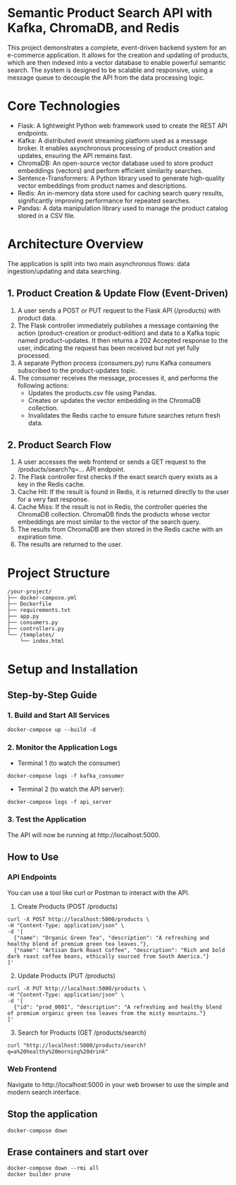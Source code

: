 # Semantic Product Search API with Kafka, ChromaDB, and Redis

This project demonstrates a complete, event-driven backend system for an e-commerce application. It allows for the creation and updating of products, which are then indexed into a vector database to enable powerful semantic search. The system is designed to be scalable and responsive, using a message queue to decouple the API from the data processing logic.

# Core Technologies

* Flask: A lightweight Python web framework used to create the REST API endpoints.
* Kafka: A distributed event streaming platform used as a message broker. It enables asynchronous processing of product creation and updates, ensuring the API remains fast.
* ChromaDB: An open-source vector database used to store product embeddings (vectors) and perform efficient similarity searches.
* Sentence-Transformers: A Python library used to generate high-quality vector embeddings from product names and descriptions.
* Redis: An in-memory data store used for caching search query results, significantly improving performance for repeated searches.
* Pandas: A data manipulation library used to manage the product catalog stored in a CSV file.

# Architecture Overview

The application is split into two main asynchronous flows: data ingestion/updating and data searching.

## 1. Product Creation & Update Flow (Event-Driven)

1. A user sends a POST or PUT request to the Flask API (/products) with product data.
2. The Flask controller immediately publishes a message containing the action (product-creation or product-edition) and data to a Kafka topic named product-updates. It then returns a 202 Accepted response to the user, indicating the request has been received but not yet fully processed.
3. A separate Python process (consumers.py) runs Kafka consumers subscribed to the product-updates topic.
4. The consumer receives the message, processes it, and performs the following actions:
    * Updates the products.csv file using Pandas.
    * Creates or updates the vector embedding in the ChromaDB collection.
    * Invalidates the Redis cache to ensure future searches return fresh data.

## 2. Product Search Flow

1. A user accesses the web frontend or sends a GET request to the /products/search?q=... API endpoint.
2. The Flask controller first checks if the exact search query exists as a key in the Redis cache.
3. Cache Hit: If the result is found in Redis, it is returned directly to the user for a very fast response.
4. Cache Miss: If the result is not in Redis, the controller queries the ChromaDB collection. ChromaDB finds the products whose vector embeddings are most similar to the vector of the search query.
5. The results from ChromaDB are then stored in the Redis cache with an expiration time.
6. The results are returned to the user.

# Project Structure

```
/your-project/
├── docker-compose.yml
├── Dockerfile
├── requirements.txt
├── app.py
├── consumers.py
├── controllers.py
└── /templates/
    └── index.html
```

# Setup and Installation

## Step-by-Step Guide
### 1. Build and Start All Services

```
docker-compose up --build -d
```

### 2. Monitor the Application Logs

* Terminal 1 (to watch the consumer)
```
docker-compose logs -f kafka_consumer
```
* Terminal 2 (to watch the API server):
```
docker-compose logs -f api_server
```

### 3. Test the Application

The API will now be running at http://localhost:5000.

## How to Use
### API Endpoints
You can use a tool like curl or Postman to interact with the API.

1. Create Products (POST /products)

```
curl -X POST http://localhost:5000/products \
-H "Content-Type: application/json" \
-d '[
  {"name": "Organic Green Tea", "description": "A refreshing and healthy blend of premium green tea leaves."},
  {"name": "Artisan Dark Roast Coffee", "description": "Rich and bold dark roast coffee beans, ethically sourced from South America."}
]'
```

2. Update Products (PUT /products)

```
curl -X PUT http://localhost:5000/products \
-H "Content-Type: application/json" \
-d '[
  {"id": "prod_0001", "description": "A refreshing and healthy blend of premium organic green tea leaves from the misty mountains."}
]'
```

3. Search for Products (GET /products/search)

```
curl "http://localhost:5000/products/search?q=a%20healthy%20morning%20drink"
```

### Web Frontend
Navigate to http://localhost:5000 in your web browser to use the simple and modern search interface.

## Stop the application
```
docker-compose down
```

## Erase containers and start over

```
docker-compose down --rmi all
docker builder prune
```